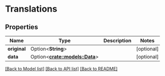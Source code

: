 # Translations

## Properties

Name | Type | Description | Notes
------------ | ------------- | ------------- | -------------
**original** | Option<**String**> |  | [optional]
**data** | Option<[**crate::models::Data**](Data.md)> |  | [optional]

[[Back to Model list]](../README.md#documentation-for-models) [[Back to API list]](../README.md#documentation-for-api-endpoints) [[Back to README]](../README.md)


